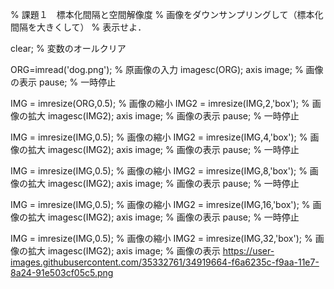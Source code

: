 % 課題１　標本化間隔と空間解像度
% 画像をダウンサンプリングして（標本化間隔を大きくして）
% 表示せよ．


clear; % 変数のオールクリア

ORG=imread('dog.png'); % 原画像の入力
imagesc(ORG); axis image; % 画像の表示
pause; % 一時停止

IMG = imresize(ORG,0.5); % 画像の縮小
IMG2 = imresize(IMG,2,'box'); % 画像の拡大
imagesc(IMG2); axis image; % 画像の表示
pause; % 一時停止

IMG = imresize(IMG,0.5); % 画像の縮小
IMG2 = imresize(IMG,4,'box'); % 画像の拡大
imagesc(IMG2); axis image; % 画像の表示
pause; % 一時停止

IMG = imresize(IMG,0.5); % 画像の縮小
IMG2 = imresize(IMG,8,'box'); % 画像の拡大
imagesc(IMG2); axis image; % 画像の表示
pause; % 一時停止

IMG = imresize(IMG,0.5); % 画像の縮小
IMG2 = imresize(IMG,16,'box'); % 画像の拡大
imagesc(IMG2); axis image; % 画像の表示
pause; % 一時停止

IMG = imresize(IMG,0.5); % 画像の縮小
IMG2 = imresize(IMG,32,'box'); % 画像の拡大
imagesc(IMG2); axis image; % 画像の表示
https://user-images.githubusercontent.com/35332761/34919664-f6a6235c-f9aa-11e7-8a24-91e503cf05c5.png
